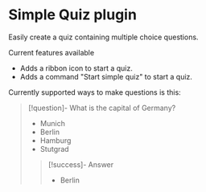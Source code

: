 # Simple Quiz plugin

Easily create a quiz containing multiple choice questions.

Current features available 
- Adds a ribbon icon to start a quiz.
- Adds a command "Start simple quiz" to start a quiz.

Currently supported ways to make questions is this:

> [!question]- What is the capital of Germany?
> - Munich
> - Berlin
> - Hamburg
> - Stutgrad
>> [!success]- Answer
>> - Berlin
